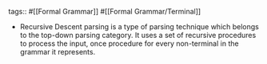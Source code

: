 tags:: #[[Formal Grammar]] #[[Formal Grammar/Terminal]]

- Recursive Descent parsing is a type of parsing technique which belongs to the top-down parsing category. It uses a set of recursive procedures to process the input, once procedure for every non-terminal in the grammar it represents.